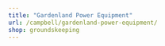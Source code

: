 ```yaml
---
title: "Gardenland Power Equipment"
url: /campbell/gardenland-power-equipment/
shop: groundskeeping
---
```

